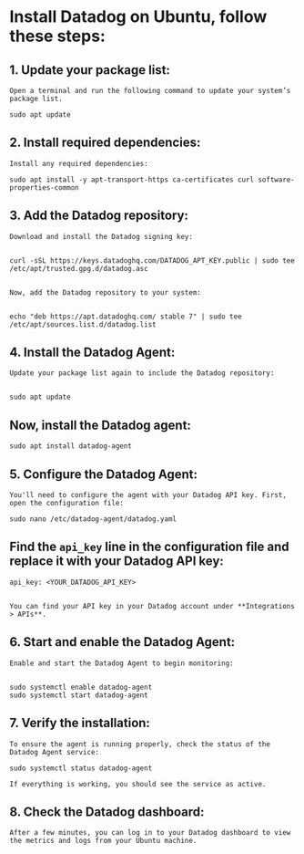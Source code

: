 # Install Datadog on Ubuntu, follow these steps:

## 1. Update your package list:
	
	Open a terminal and run the following command to update your system’s package list.
	
	sudo apt update


## 2. Install required dependencies:
	
	Install any required dependencies:

	sudo apt install -y apt-transport-https ca-certificates curl software-properties-common


## 3. Add the Datadog repository:
	
	Download and install the Datadog signing key:


	curl -sSL https://keys.datadoghq.com/DATADOG_APT_KEY.public | sudo tee /etc/apt/trusted.gpg.d/datadog.asc


	Now, add the Datadog repository to your system:


	echo "deb https://apt.datadoghq.com/ stable 7" | sudo tee /etc/apt/sources.list.d/datadog.list


## 4. Install the Datadog Agent:
	
	Update your package list again to include the Datadog repository:


	sudo apt update


## Now, install the Datadog agent:


	sudo apt install datadog-agent


## 5. Configure the Datadog Agent:
	
	You'll need to configure the agent with your Datadog API key. First, open the configuration file:

	sudo nano /etc/datadog-agent/datadog.yaml


## Find the `api_key` line in the configuration file and replace it with your Datadog API key:


	api_key: <YOUR_DATADOG_API_KEY>


	You can find your API key in your Datadog account under **Integrations > APIs**.

## 6. Start and enable the Datadog Agent:
	
	Enable and start the Datadog Agent to begin monitoring:


	sudo systemctl enable datadog-agent
	sudo systemctl start datadog-agent


## 7. Verify the installation:
	
	To ensure the agent is running properly, check the status of the Datadog Agent service:

	sudo systemctl status datadog-agent

	If everything is working, you should see the service as active.

## 8. Check the Datadog dashboard:
	
	After a few minutes, you can log in to your Datadog dashboard to view the metrics and logs from your Ubuntu machine.
